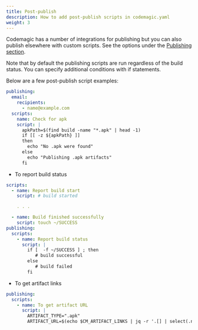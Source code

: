 ```yaml
---
title: Post-publish
description: How to add post-publish scripts in codemagic.yaml
weight: 3
---
```


Codemagic has a number of integrations for publishing but you can also publish elsewhere with custom scripts. See the options under the [Publishing section](../publishing-yaml/distribution/).

Note that by default the publishing scripts are run regardless of the build status. You can specify additional conditions with if statements.

Below are a few post-publish script examples:


```yaml
publishing:
  email:
    recipients:
      - name@example.com
  scripts:
    name: Check for apk
    script: |
      apkPath=$(find build -name "*.apk" | head -1)
      if [[ -z ${apkPath} ]]
      then
        echo "No .apk were found"
      else
        echo "Publishing .apk artifacts"
      fi
```


- To report build status

```yaml
scripts:
  - name: Report build start
    script: # build started

    . . .

  - name: Build finished successfully
    script: touch ~/SUCCESS
publishing:
  scripts:
    - name: Report build status
      script: |
        if [  -f ~/SUCCESS ] ; then
           # build successful
        else
           # build failed
        fi
  ```
  
  
 - To get artifact links
  
  ```yaml
  publishing:
    scripts:
      - name: To get artifact URL
        script: |        
          ARTIFACT_TYPE=".apk" 
          ARTIFACT_URL=$(echo $CM_ARTIFACT_LINKS | jq -r '.[] | select(.name | endswith("'"$ARTIFACT_TYPE"'")) | .url')
```        
 
